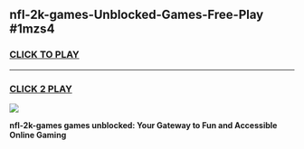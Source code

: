 
## nfl-2k-games-Unblocked-Games-Free-Play #1mzs4
<h3>
<a href="https://us.freeplayer.one?title=nfl-2k-games&ref=9M">CLICK TO PLAY</a></h3>
<hr>

<h3>
<a href="https://us.freeplayer.one?title=nfl-2k-games&ref=9M">CLICK 2 PLAY</a>
  
</h3>

<a href="https://us.freeplayer.one?title=nfl-2k-games&ref=9M"><img src="https://clearcache.store/games.png"></a>


**nfl-2k-games games unblocked: Your Gateway to Fun and Accessible Online Gaming**
